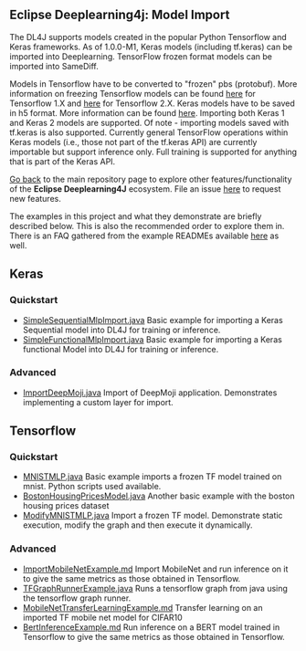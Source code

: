 ##  Eclipse Deeplearning4j: Model Import

The DL4J supports models created in the popular Python Tensorflow and Keras frameworks. As of 1.0.0-M1, Keras models (including tf.keras) can be imported into Deeplearning. TensorFlow frozen format models can be imported into SameDiff.

Models in Tensorflow have to be converted to "frozen" pbs (protobuf). More information on freezing Tensorflow models can be found [here](https://github.com/tensorflow/tensorflow/blob/master/tensorflow/python/tools/freeze_graph.py#L15) for Tensorflow 1.X and [here](https://leimao.github.io/blog/Save-Load-Inference-From-TF2-Frozen-Graph/) for Tensorflow 2.X. Keras models have to be saved in h5 format. More information can be found [here](https://keras.io/getting-started/faq/#how-can-i-save-a-keras-model). Importing both Keras 1 and Keras 2 models are supported. Of note - importing models saved with tf.keras is also supported. Currently general TensorFlow operations within Keras models (i.e., those not part of the tf.keras API) are currently importable but support inference only. Full training is supported for anything that is part of the Keras API.

[Go back](../README.md) to the main repository page to explore other features/functionality of the **Eclipse Deeplearning4J** ecosystem. File an issue [here](https://github.com/eclipse/deeplearning4j-examples/issues) to request new features.

The examples in this project and what they demonstrate are briefly described below. This is also the recommended order to explore them in.
There is an FAQ gathered from the example READMEs available [here](FAQ.md) as well.

## Keras

### Quickstart
* [SimpleSequentialMlpImport.java](./src/main/java/org/deeplearning4j/modelimportexamples/keras/quickstart/SimpleSequentialMlpImport.java)
Basic example for importing a Keras Sequential model into DL4J for training or inference.
* [SimpleFunctionalMlpImport.java](./src/main/java/org/deeplearning4j/modelimportexamples/keras/quickstart/SimpleFunctionalMlpImport.java)
Basic example for importing a Keras functional Model into DL4J for training or inference.

### Advanced
* [ImportDeepMoji.java](./src/main/java/org/deeplearning4j/modelimportexamples/keras/advanced/deepmoji/ImportDeepMoji.java)
Import of DeepMoji application. Demonstrates implementing a custom layer for import.


## Tensorflow

### Quickstart
* [MNISTMLP.java](./src/main/java/org/deeplearning4j/modelimportexamples/tf/quickstart/MNISTMLP.java)
Basic example imports a frozen TF model trained on mnist. Python scripts used available.
* [BostonHousingPricesModel.java](./src/main/java/org/deeplearning4j/modelimportexamples/tf/quickstart/BostonHousingPricesModel.java)
Another basic example with the boston housing prices dataset
* [ModifyMNISTMLP.java](./src/main/java/org/deeplearning4j/modelimportexamples/tf/quickstart/ModifyMNISTMLP.java)
Import a frozen TF model. Demonstrate static execution, modify the graph and then execute it dynamically.

### Advanced
* [ImportMobileNetExample.md](./src/main/java/org/deeplearning4j/modelimportexamples/tf/advanced/mobilenet/ImportMobileNetExample.md)
Import MobileNet and run inference on it to give the same metrics as those obtained in Tensorflow.
* [TFGraphRunnerExample.java](./src/main/java/org/deeplearning4j/modelimportexamples/tf/advanced/tfgraphrunnerinjava/TFGraphRunnerExample.java)
Runs a tensorflow graph from java using the tensorflow graph runner.
* [MobileNetTransferLearningExample.md](./src/main/java/org/deeplearning4j/modelimportexamples/tf/advanced/mobilenet/MobileNetTransferLearningExample.md)
Transfer learning on an imported TF mobile net model for CIFAR10
* [BertInferenceExample.md](./src/main/java/org/deeplearning4j/modelimportexamples/tf/advanced/bert/BertInferenceExample.md)
Run inference on a BERT model trained in Tensorflow to give the same metrics as those obtained in Tensorflow.

